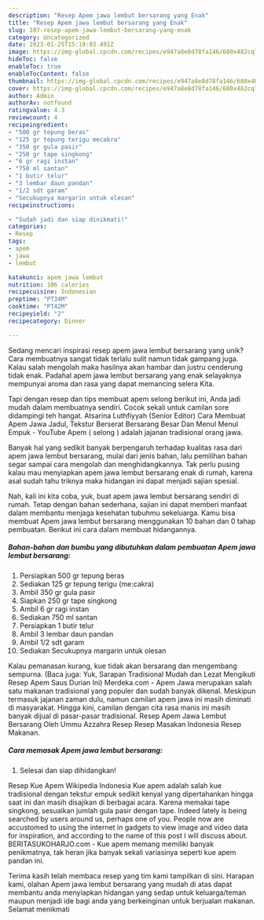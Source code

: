 ```yaml
---
description: "Resep Apem jawa lembut bersarang yang Enak"
title: "Resep Apem jawa lembut bersarang yang Enak"
slug: 107-resep-apem-jawa-lembut-bersarang-yang-enak
category: Uncategorized
date: 2023-01-25T15:19:03.491Z
image: https://img-global.cpcdn.com/recipes/e947a8e8d78fa146/680x482cq70/apem-jawa-lembut-bersarang-foto-resep-utama.jpg
hideToc: false
enableToc: true
enableTocContent: false
thumbnail: https://img-global.cpcdn.com/recipes/e947a8e8d78fa146/680x482cq70/apem-jawa-lembut-bersarang-foto-resep-utama.jpg
cover: https://img-global.cpcdn.com/recipes/e947a8e8d78fa146/680x482cq70/apem-jawa-lembut-bersarang-foto-resep-utama.jpg
author: Admin
authorAv: notfound
ratingvalue: 4.3
reviewcount: 4
recipeingredient:
- "500 gr tepung beras"
- "125 gr tepung terigu mecakra"
- "350 gr gula pasir"
- "250 gr tape singkong"
- "6 gr ragi instan"
- "750 ml santan"
- "1 butir telur"
- "3 lembar daun pandan"
- "1/2 sdt garam"
- "Secukupnya margarin untuk olesan"
recipeinstructions:

- "Sudah jadi dan siap dinikmati!"
categories:
- Resep
tags:
- apem
- jawa
- lembut

katakunci: apem jawa lembut 
nutrition: 106 calories
recipecuisine: Indonesian
preptime: "PT34M"
cooktime: "PT42M"
recipeyield: "2"
recipecategory: Dinner

---
```





Sedang mencari inspirasi resep apem jawa lembut bersarang yang unik? Cara membuatnya sangat tidak terlalu sulit namun tidak gampang juga. Kalau salah mengolah maka hasilnya akan hambar dan justru cenderung tidak enak. Padahal apem jawa lembut bersarang yang enak selayaknya mempunyai aroma dan rasa yang dapat memancing selera Kita.





Tapi dengan resep dan tips membuat apem selong berikut ini, Anda jadi mudah dalam membuatnya sendiri. Cocok sekali untuk camilan sore didampingi teh hangat. Atsarina Luthfiyyah (Senior Editor) Cara Membuat Apem Jawa Jadul, Tekstur Berserat Bersarang Besar Dan Menul Menul Empuk - YouTube Apem ( selong ) adalah jajanan tradisional orang jawa.

Banyak hal yang sedikit banyak berpengaruh terhadap kualitas rasa dari apem jawa lembut bersarang, mulai dari jenis bahan, lalu pemilihan bahan segar sampai cara mengolah dan menghidangkannya. Tak perlu pusing kalau mau menyiapkan apem jawa lembut bersarang enak di rumah, karena asal sudah tahu triknya maka hidangan ini dapat menjadi sajian spesial.






Nah, kali ini kita coba, yuk, buat apem jawa lembut bersarang sendiri di rumah. Tetap dengan bahan sederhana, sajian ini dapat memberi manfaat dalam membantu menjaga kesehatan tubuhmu sekeluarga. Kamu bisa membuat Apem jawa lembut bersarang menggunakan 10 bahan dan 0 tahap pembuatan. Berikut ini cara dalam membuat hidangannya.

<!--inarticleads1-->

##### Bahan-bahan dan bumbu yang dibutuhkan dalam pembuatan Apem jawa lembut bersarang:

1. Persiapkan 500 gr tepung beras
1. Sediakan 125 gr tepung terigu (me:cakra)
1. Ambil 350 gr gula pasir
1. Siapkan 250 gr tape singkong
1. Ambil 6 gr ragi instan
1. Sediakan 750 ml santan
1. Persiapkan 1 butir telur
1. Ambil 3 lembar daun pandan
1. Ambil 1/2 sdt garam
1. Sediakan Secukupnya margarin untuk olesan


Kalau pemanasan kurang, kue tidak akan bersarang dan mengembang sempurna. (Baca juga: Yuk, Sarapan Tradisional Mudah dan Lezat Mengikuti Resep Apem Saus Durian Ini) Merdeka.com - Apem Jawa merupakan salah satu makanan tradisional yang populer dan sudah banyak dikenal. Meskipun termasuk jajanan zaman dulu, namun camilan apem jawa ini masih diminati di masyarakat. Hingga kini, camilan dengan cita rasa manis ini masih banyak dijual di pasar-pasar tradisional. Resep Apem Jawa Lembut Bersarang Oleh Ummu Azzahra Resep Resep Masakan Indonesia Resep Makanan. 

<!--inarticleads2-->

##### Cara memasak Apem jawa lembut bersarang:


1. Selesai dan siap dihidangkan!

Resep Kue Apem Wikipedia Indonesia Kue apem adalah salah kue tradisional dengan tekstur empuk sedikit kenyal yang dipertahankan hingga saat ini dan masih disajikan di berbagai acara. Karena memakai tape singkong, sesuaikan jumlah gula pasir dengan tape. Indeed lately is being searched by users around us, perhaps one of you. People now are accustomed to using the internet in gadgets to view image and video data for inspiration, and according to the name of this post I will discuss about. BERITASUKOHARJO.com - Kue apem memang memiliki banyak penikmatnya, tak heran jika banyak sekali variasinya seperti kue apem pandan ini. 

Terima kasih telah membaca resep yang tim kami tampilkan di sini. Harapan kami, olahan Apem jawa lembut bersarang yang mudah di atas dapat membantu anda menyiapkan hidangan yang sedap untuk keluarga/teman maupun menjadi ide bagi anda yang berkeinginan untuk berjualan makanan. Selamat menikmati
